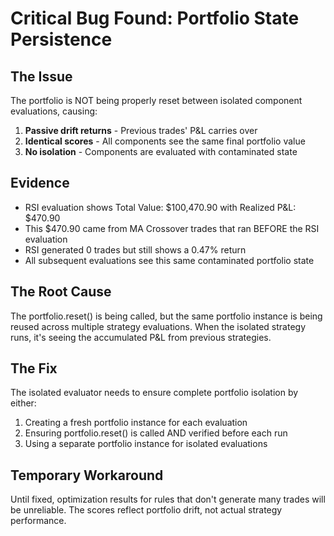 # Critical Bug Found: Portfolio State Persistence

## The Issue
The portfolio is NOT being properly reset between isolated component evaluations, causing:
1. **Passive drift returns** - Previous trades' P&L carries over
2. **Identical scores** - All components see the same final portfolio value
3. **No isolation** - Components are evaluated with contaminated state

## Evidence
- RSI evaluation shows Total Value: $100,470.90 with Realized P&L: $470.90
- This $470.90 came from MA Crossover trades that ran BEFORE the RSI evaluation
- RSI generated 0 trades but still shows a 0.47% return
- All subsequent evaluations see this same contaminated portfolio state

## The Root Cause
The portfolio.reset() is being called, but the same portfolio instance is being reused across multiple strategy evaluations. When the isolated strategy runs, it's seeing the accumulated P&L from previous strategies.

## The Fix
The isolated evaluator needs to ensure complete portfolio isolation by either:
1. Creating a fresh portfolio instance for each evaluation
2. Ensuring portfolio.reset() is called AND verified before each run
3. Using a separate portfolio instance for isolated evaluations

## Temporary Workaround
Until fixed, optimization results for rules that don't generate many trades will be unreliable. The scores reflect portfolio drift, not actual strategy performance.